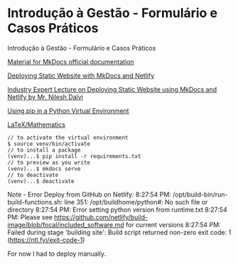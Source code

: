 # Introdução à Gestão - Formulário e Casos Práticos
Introdução à Gestão - Formulário e Casos Práticos

[Material for MkDocs official documentation](https://squidfunk.github.io/mkdocs-material/getting-started/)

[Deploying Static Website with MkDocs and Netlify](https://www.nileshdalvi.com/blog/deploy-static-web-mkdocs-netlify/)

[Industry Expert Lecture on Deploying Static Website using MkDocs and Netlify by Mr. Nilesh Dalvi](https://www.youtube.com/watch?v=P630AQwjgJQ)

[Using pip in a Python Virtual Environment](https://realpython.com/what-is-pip/#using-pip-in-a-python-virtual-environment)

[LaTeX/Mathematics](https://en.wikibooks.org/wiki/LaTeX/Mathematics)


```
// to activate the virtual environment
$ source venv/bin/activate
// to install a package
(venv)...$ pip install -r requirements.txt
// to preview as you write
(venv)...$ mkdocs serve
// to deactivate
(venv)...$ deactivate
```

Note - Error Deploy from GitHub on Netlify:
8:27:54 PM: /opt/build-bin/run-build-functions.sh: line 351: /opt/buildhome/python#: No such file or directory
8:27:54 PM: Error setting python version from runtime.txt
8:27:54 PM: Please see https://github.com/netlify/build-image/blob/focal/included_software.md for current versions
8:27:54 PM: Failed during stage 'building site': Build script returned non-zero exit code: 1 (https://ntl.fyi/exit-code-1)

For now I had to deploy manually.
